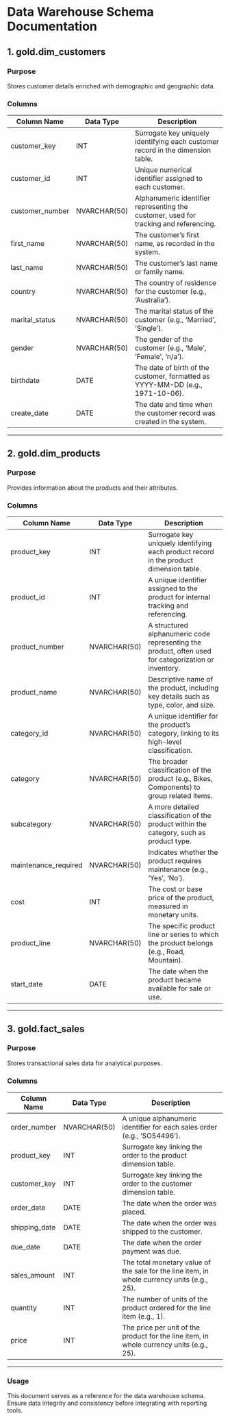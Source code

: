 # Data Warehouse Schema Documentation

## 1. gold.dim_customers

### **Purpose**
Stores customer details enriched with demographic and geographic data.

### **Columns**
| Column Name      | Data Type      | Description  |
|-----------------|---------------|-------------|
| customer_key    | INT           | Surrogate key uniquely identifying each customer record in the dimension table. |
| customer_id     | INT           | Unique numerical identifier assigned to each customer. |
| customer_number | NVARCHAR(50)  | Alphanumeric identifier representing the customer, used for tracking and referencing. |
| first_name      | NVARCHAR(50)  | The customer’s first name, as recorded in the system. |
| last_name       | NVARCHAR(50)  | The customer’s last name or family name. |
| country         | NVARCHAR(50)  | The country of residence for the customer (e.g., ‘Australia’). |
| marital_status  | NVARCHAR(50)  | The marital status of the customer (e.g., ‘Married’, ‘Single’). |
| gender          | NVARCHAR(50)  | The gender of the customer (e.g., ‘Male’, ‘Female’, ‘n/a’). |
| birthdate       | DATE          | The date of birth of the customer, formatted as YYYY-MM-DD (e.g., 1971-10-06). |
| create_date     | DATE          | The date and time when the customer record was created in the system. |

---

## 2. gold.dim_products

### **Purpose**
Provides information about the products and their attributes.

### **Columns**
| Column Name          | Data Type      | Description  |
|---------------------|---------------|-------------|
| product_key        | INT           | Surrogate key uniquely identifying each product record in the product dimension table. |
| product_id         | INT           | A unique identifier assigned to the product for internal tracking and referencing. |
| product_number     | NVARCHAR(50)  | A structured alphanumeric code representing the product, often used for categorization or inventory. |
| product_name       | NVARCHAR(50)  | Descriptive name of the product, including key details such as type, color, and size. |
| category_id        | NVARCHAR(50)  | A unique identifier for the product’s category, linking to its high-level classification. |
| category          | NVARCHAR(50)  | The broader classification of the product (e.g., Bikes, Components) to group related items. |
| subcategory       | NVARCHAR(50)  | A more detailed classification of the product within the category, such as product type. |
| maintenance_required | NVARCHAR(50)  | Indicates whether the product requires maintenance (e.g., ‘Yes’, ‘No’). |
| cost              | INT           | The cost or base price of the product, measured in monetary units. |
| product_line      | NVARCHAR(50)  | The specific product line or series to which the product belongs (e.g., Road, Mountain). |
| start_date        | DATE          | The date when the product became available for sale or use. |

---

## 3. gold.fact_sales

### **Purpose**
Stores transactional sales data for analytical purposes.

### **Columns**
| Column Name      | Data Type      | Description  |
|-----------------|---------------|-------------|
| order_number    | NVARCHAR(50)  | A unique alphanumeric identifier for each sales order (e.g., ‘SO54496’). |
| product_key     | INT           | Surrogate key linking the order to the product dimension table. |
| customer_key    | INT           | Surrogate key linking the order to the customer dimension table. |
| order_date      | DATE          | The date when the order was placed. |
| shipping_date   | DATE          | The date when the order was shipped to the customer. |
| due_date        | DATE          | The date when the order payment was due. |
| sales_amount    | INT           | The total monetary value of the sale for the line item, in whole currency units (e.g., 25). |
| quantity        | INT           | The number of units of the product ordered for the line item (e.g., 1). |
| price          | INT           | The price per unit of the product for the line item, in whole currency units (e.g., 25). |

---

### **Usage**
This document serves as a reference for the data warehouse schema. Ensure data integrity and consistency before integrating with reporting tools.
